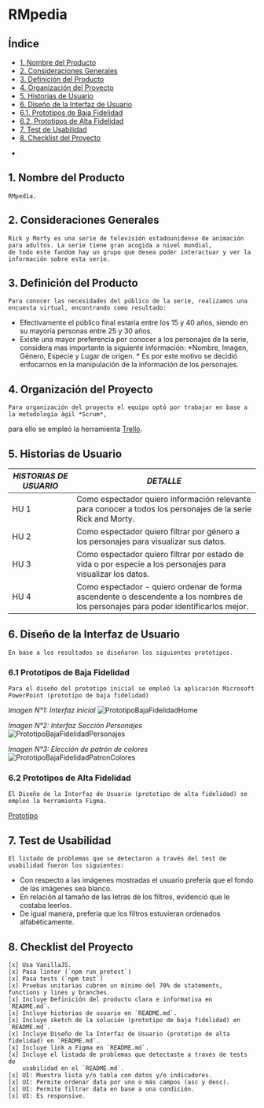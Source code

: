 # RMpedia

## Índice

- [1. Nombre del Producto](#1-nombre-del-producto)
- [2. Consideraciones Generales](#2-consideraciones-generales)
- [3. Definición del Producto](#3-definición-del-producto)
- [4. Organización del Proyecto](#4-organización-del-proyecto)
- [5. Historias de Usuario](#5-historias-de-usuario)
- [6. Diseño de la Interfaz de Usuario](#6-diseño-de-la-interfaz-de-usuario)
- [6.1. Prototipos de Baja Fidelidad](#6.1-prototipos-de-baja-fidelidad)
- [6.2. Prototipos de Alta Fidelidad](#6.2-prototipos-de-alta-fidelidad)
- [7. Test de Usabilidad](#7-test-de-usabilidad)
- [8. Checklist del Proyecto](#8-checklist-del-proyecto)
*
## 1. Nombre del Producto
    RMpedia.

## 2. Consideraciones Generales
    Rick y Morty es una serie de televisión estadounidense de animación para adultos. La serie tiene gran acogida a nivel mundial,
    de todo este fandom hay un grupo que desea poder interactuar y ver la información sobre esta serie.

## 3. Definición del Producto
    Para conocer las necesidades del público de la serie, realizamos una encuesta virtual, encontrando como resultado:
-   Efectivamente el público final estaría entre los 15 y 40 años, siendo en su mayoría personas entre 25 y 30 años.
-   Existe una mayor preferencia por conocer a los personajes de la serie, considera mas importante la siguiente información: 
    *Nombre, Imagen, Género, Especie y Lugar de origen. * 
Es por este motivo se decidió enfocarnos en la manipulación de la información de los personajes.

## 4. Organización del Proyecto
    Para organización del proyecto el equipo optó por trabajar en base a la metodología ágil *Scrum*, 
para ello se empleó la herramienta [Trello](https://trello.com/invite/b/CEPkKv4H/bfd2fc0fce23a11dc8aa3439cc99cec9/proyecto-data-lovers "Trello").

## 5. Historias de Usuario
|  *HISTORIAS DE USUARIO* |*DETALLE*   |
| ------------ | ------------ |
| HU 1 | Como espectador quiero información relevante   para conocer a todos los personajes de la serie Rick and Morty. |
| HU 2 | Como espectador quiero filtrar por género a los personajes para visualizar sus datos. |
| HU 3 | Como espectador quiero filtrar por estado de vida o por especie a los personajes para visualizar los datos. |
| HU 4 | Como espectador - quiero ordenar de forma ascendente o descendente a los nombres de los personajes para poder identificarlos mejor. |

## 6. Diseño de la Interfaz de Usuario
    En base a los resultados se diseñaron los siguientes prototipos.

### 6.1 Prototipos de Baja Fidelidad
    Para el diseño del prototipo inicial se empleó la aplicación Microsoft PowerPoint (prototipo de baja fidelidad)
    
 *Imagen N°1: Interfaz inicial*
![PrototipoBajaFidelidadHome](https://user-images.githubusercontent.com/91750603/145139047-247c1269-cb38-4b4c-883f-f5c12da34425.jpg)

 *Imagen N°2: Interfaz Sección Personajes*
![PrototipoBajaFidelidadPersonajes](https://user-images.githubusercontent.com/91750603/145139273-8c6f4cd9-d271-4541-8ffb-535625ce055a.jpg)

 *Imagen N°3: Elección de patrón de colores*
![PrototipoBajaFidelidadPatronColores](https://user-images.githubusercontent.com/91750603/145139610-e18c28d8-9f44-49e3-8211-7cfc56fd7048.jpg)

### 6.2 Prototipos de Alta Fidelidad
    El Diseño de la Interfaz de Usuario (prototipo de alta fidelidad) se empleó la herramienta Figma. 
[Prototipo](https://www.figma.com/file/J84alZJLUSfXrqJQEhqv2m/Web?node-id=0%3A1 "Prototipo")

## 7. Test de Usabilidad

    El listado de problemas que se detectaron a través del test de usabilidad fueron los siguientes:
- Con respecto a las imágenes mostradas el usuario prefería que el fondo de las imágenes sea blanco.
- En relación al tamaño de las letras de los filtros, evidenció que le costaba leerlos.
- De igual manera, prefería que los filtros estuvieran ordenados alfabéticamente. 
 
## 8. Checklist del Proyecto

    [x] Usa VanillaJS.
    [x] Pasa linter (`npm run pretest`)
    [x] Pasa tests (`npm test`)
    [x] Pruebas unitarias cubren un mínimo del 70% de statements, functions y lines y branches.
    [x] Incluye Definición del producto clara e informativa en `README.md`.
    [x] Incluye historias de usuario en `README.md`.
    [x] Incluye sketch de la solución (prototipo de baja fidelidad) en `README.md`.
    [x] Incluye Diseño de la Interfaz de Usuario (prototipo de alta fidelidad) en `README.md`.
    [x] Incluye link a Figma en `README.md`.
    [x] Incluye el listado de problemas que detectaste a través de tests de
        usabilidad en el `README.md`.
    [x] UI: Muestra lista y/o tabla con datos y/o indicadores.
    [x] UI: Permite ordenar data por uno o más campos (asc y desc).
    [x] UI: Permite filtrar data en base a una condición.
    [x] UI: Es responsive.
